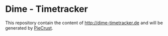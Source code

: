 # Dime - Timetracker

This repository contain the content of http://dime-timetracker.de and will be generated by [PieCrust].

[PieCrust]: http://bolt80.com/piecrust/